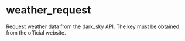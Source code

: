 # weather_request
Request weather data from the dark_sky API.
The key must be obtained from the official website. 
